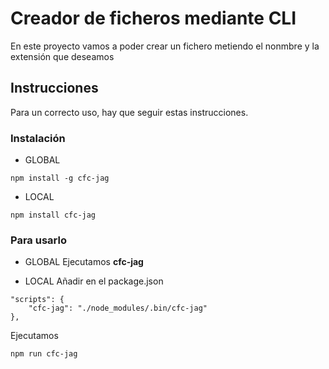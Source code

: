 # Creador de ficheros mediante CLI
En este proyecto vamos a poder crear un fichero metiendo el nonmbre y la extensión que deseamos

## Instrucciones
Para un correcto uso, hay que seguir estas instrucciones.

### Instalación

* GLOBAL
``` 
npm install -g cfc-jag
```

* LOCAL
``` 
npm install cfc-jag
```

### Para usarlo
* GLOBAL
Ejecutamos **cfc-jag**

* LOCAL
Añadir en el package.json
```
"scripts": {
    "cfc-jag": "./node_modules/.bin/cfc-jag"
},
```
Ejecutamos
```
npm run cfc-jag
```